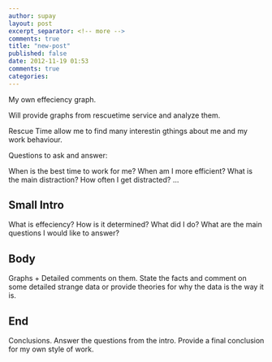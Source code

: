 ```yaml
---
author: supay
layout: post
excerpt_separator: <!-- more -->
comments: true
title: "new-post"
published: false
date: 2012-11-19 01:53
comments: true
categories: 
---
```


My own effeciency graph.

Will provide graphs from rescuetime service and analyze them.

Rescue Time allow me to find many interestin gthings about me and my work behaviour.

Questions to ask and answer:

When is the best time to work for me?
When am I more efficient?
What is the main distraction?
How often I get distracted?
...



Small Intro
----
What is effeciency? How is it determined?
What did I do? What are the main questions I would like to answer?

Body
----
Graphs + Detailed comments on them.
State the facts and comment on some detailed strange data or provide theories for why the data is the way it is.

End
----
Conclusions.
Answer the questions from the intro. Provide a final conclusion for my own style of work.
